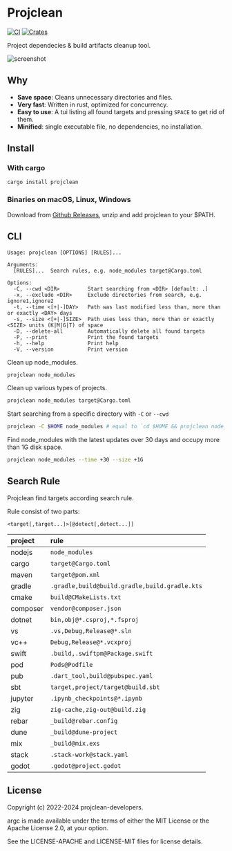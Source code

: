 # Projclean

[![CI](https://github.com/sigoden/projclean/actions/workflows/ci.yaml/badge.svg)](https://github.com/sigoden/projclean/actions/workflows/ci.yaml)
[![Crates](https://img.shields.io/crates/v/projclean.svg)](https://crates.io/crates/projclean)

Project dependecies & build artifacts cleanup tool.

![screenshot](https://github.com/sigoden/projclean/assets/4012553/a875c5f2-e87e-4b74-a48e-3636024d31eb)

## Why

- **Save space**: Cleans unnecessary directories and files.
- **Very fast**: Written in rust, optimized for concurrency.
- **Easy to use**: A tui listing all found targets and pressing `SPACE` to get rid of them.
- **Minified**: single executable file, no dependencies, no installation.

## Install

### With cargo

```
cargo install projclean
```

### Binaries on macOS, Linux, Windows

Download from [Github Releases](https://github.com/sigoden/projclean/releases), unzip and add projclean to your $PATH.

## CLI

```
Usage: projclean [OPTIONS] [RULES]...

Arguments:
  [RULES]...  Search rules, e.g. node_modules target@Cargo.toml

Options:
  -C, --cwd <DIR>         Start searching from <DIR> [default: .]
  -x, --exclude <DIR>     Exclude directories from search, e.g. ignore1,ignore2
  -t, --time <[+|-]DAY>   Path was last modified less than, more than or exactly <DAY> days
  -s, --size <[+|-]SIZE>  Path uses less than, more than or exactly <SIZE> units (K|M|G|T) of space
  -D, --delete-all        Automatically delete all found targets
  -P, --print             Print the found targets
  -h, --help              Print help
  -V, --version           Print version
```

Clean up node_modules.

```sh
projclean node_modules
```

Clean up various types of projects.

```sh
projclean node_modules target@Cargo.toml
```

Start searching from a specific directory with `-C` or `--cwd`

```sh
projclean -C $HOME node_modules # equal to `cd $HOME && projclean node_modules`
```

Find node_modules with the latest updates over 30 days and occupy more than 1G disk space.
```sh
projclean node_modules --time +30 --size +1G
```

## Search Rule

Projclean find targets according search rule.

Rule consist of two parts:

```
<target[,target...]>[@detect[,detect...]]
```

| project  | rule                                          |
| :------- | :-------------------------------------------- |
| nodejs   | `node_modules`                                |
| cargo    | `target@Cargo.toml`                           |
| maven    | `target@pom.xml`                              |
| gradle   | `.gradle,build@build.gradle,build.gradle.kts` |
| cmake    | `build@CMakeLists.txt`                        |
| composer | `vendor@composer.json`                        |
| dotnet   | `bin,obj@*.csproj,*.fsproj`                   |
| vs       | `.vs,Debug,Release@*.sln`                     |
| vc++     | `Debug,Release@*.vcxproj`                     |
| swift    | `.build,.swiftpm@Package.swift`               |
| pod      | `Pods@Podfile`                                |
| pub      | `.dart_tool,build@pubspec.yaml`               |
| sbt      | `target,project/target@build.sbt`             |
| jupyter  | `.ipynb_checkpoints@*.ipynb`                  |
| zig      | `zig-cache,zig-out@build.zig`                 |
| rebar    | `_build@rebar.config`                         |
| dune     | `_build@dune-project`                         |
| mix      | `_build@mix.exs`                              |
| stack    | `.stack-work@stack.yaml`                      |
| godot    | `.godot@project.godot`                        |

## License

Copyright (c) 2022-2024 projclean-developers.

argc is made available under the terms of either the MIT License or the Apache License 2.0, at your option.

See the LICENSE-APACHE and LICENSE-MIT files for license details.